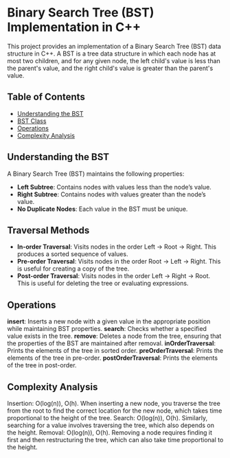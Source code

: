 # Binary Search Tree (BST) Implementation in C++

This project provides an implementation of a Binary Search Tree (BST) data structure in C++. A BST is a tree data structure in which each node has at most two children, and for any given node, the left child's value is less than the parent's value, and the right child's value is greater than the parent's value.

## Table of Contents
- [Understanding the BST](#understanding-the-bst)
- [BST Class](#bst-class)
- [Operations](#operations)
- [Complexity Analysis](#complexity-analysis)


## Understanding the BST

A Binary Search Tree (BST) maintains the following properties:
- **Left Subtree**: Contains nodes with values less than the node’s value.
- **Right Subtree**: Contains nodes with values greater than the node’s value.
- **No Duplicate Nodes**: Each value in the BST must be unique.

## Traversal Methods
- **In-order Traversal**: Visits nodes in the order Left → Root → Right. This produces a sorted sequence of values.
- **Pre-order Traversal**: Visits nodes in the order Root → Left → Right. This is useful for creating a copy of the tree.
- **Post-order Traversal**: Visits nodes in the order Left → Right → Root. This is useful for deleting the tree or evaluating expressions.

## Operations
**insert**: Inserts a new node with a given value in the appropriate position while maintaining BST properties.
**search**: Checks whether a specified value exists in the tree.
**remove**: Deletes a node from the tree, ensuring that the properties of the BST are maintained after removal.
**inOrderTraversal**: Prints the elements of the tree in sorted order.
**preOrderTraversal**: Prints the elements of the tree in pre-order.
**postOrderTraversal**: Prints the elements of the tree in post-order.

## Complexity Analysis
Insertion: O(log(n)), O(h). When inserting a new node, you traverse the tree from the root to find the correct location for the new node, which takes time proportional to the height of the tree.
Search: O(log(n)), O(h). Similarly, searching for a value involves traversing the tree, which also depends on the height.
Removal: O(log(n)), O(h). Removing a node requires finding it first and then restructuring the tree, which can also take time proportional to the height.



